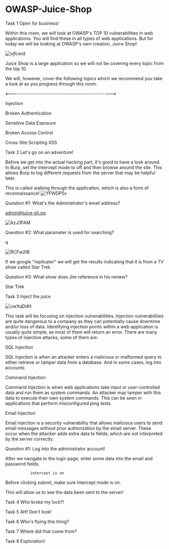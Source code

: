 # OWASP-Juice-Shop

Task 1
Open for business!

Within this room, we will look at OWASP's TOP 10 vulnerabilities in web applications. You will find these in all types of web applications. But for today we will be looking at OWASP's own creation, Juice Shop!


![vjfcwid](https://github.com/user-attachments/assets/93d08f2b-a2e0-4f24-a5cf-be682172bfba)


Juice Shop is a large application so we will not be covering every topic from the top 10.

We will, however, cover the following topics which we recommend you take a look at as you progress through this room.

<------------------------------------------------->

Injection

Broken Authentication

Sensitive Data Exposure

Broken Access Control

Cross-Site Scripting XSS



Task 2
Let's go on an adventure!

Before we get into the actual hacking part, it's good to have a look around. In Burp, set the Intercept mode to off and then browse around the site. This allows Burp to log different requests from the server that may be helpful later. 

This is called walking through the application, which is also a form of reconnaissance!
![YFWDP5v](https://github.com/user-attachments/assets/0a472eeb-65e9-4c9a-8cc5-b1c6740a66a9)


Question #1: What's the Administrator's email address?

admin@juice-sh.op

![AzJ3FAM](https://github.com/user-attachments/assets/73203c15-3c33-4995-8db4-16e35f74a18c)

Question #2: What parameter is used for searching? 

q

![RCFw2tB](https://github.com/user-attachments/assets/02714aee-763b-42d9-b720-918be08b4889)

If we google "replicator" we will get the results indicating that it is from a TV show called Star Trek

Question #3: What show does Jim reference in his review? 

Star Trek


Task 3
Inject the juice

![uwXqDdH](https://github.com/user-attachments/assets/ef23dbdd-26ae-413b-9f28-0e6767efd8c9)

This task will be focusing on injection vulnerabilities. Injection vulnerabilities are quite dangerous to a company as they can potentially cause downtime and/or loss of data. Identifying injection points within a web application is usually quite simple, as most of them will return an error. There are many types of injection attacks, some of them are:

SQL Injection

SQL Injection is when an attacker enters a malicious or malformed query to either retrieve or tamper data from a database. And in some cases, log into accounts.

Command Injection

Command Injection is when web applications take input or user-controlled data and run them as system commands. An attacker may tamper with this data to execute their own system commands. This can be seen in applications that perform misconfigured ping tests. 

Email Injection

Email injection is a security vulnerability that allows malicious users to send email messages without prior authorization by the email server. These occur when the attacker adds extra data to fields, which are not interpreted by the server correctly. 

Question #1: Log into the administrator account!

After we navigate to the login page, enter some data into the email and password fields.

               interceot is on

 Before clicking submit, make sure Intercept mode is on.

This will allow us to see the data been sent to the server!































Task 4
Who broke my lock?!

























Task 5
AH! Don't look!
































Task 6
Who's flying this thing?












































Task 7
Where did that come from?
























































Task 8
Exploration!
